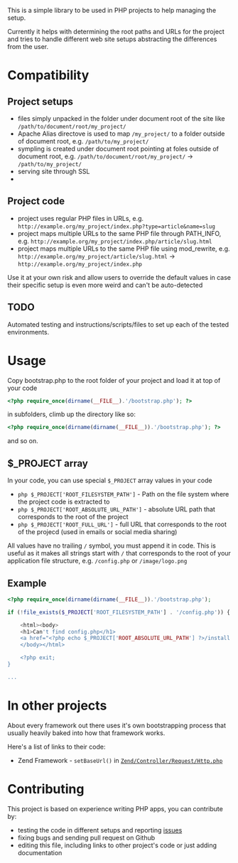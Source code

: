 This is a simple library to be used in PHP projects to help managing the setup.

Currently it helps with determining the root paths and URLs for the project and tries to handle different web site setups abstracting the differences from the user.

Compatibility
=============

Project setups
--------------
- files simply unpacked in the folder under document root of the site like `/path/to/document/root/my_project/`
- Apache Alias directove is used to map `/my_project/` to a folder outside of document root, e.g. `/path/to/my_project/`
- sympling is created under document root pointing at foles outside of document root, e.g. `/path/to/document/root/my_project/` -> `/path/to/my_project/`
- serving site through SSL
- 

Project code
------------
- project uses regular PHP files in URLs, e.g. `http://example.org/my_project/index.php?type=article&name=slug`
- project maps multiple URLs to the same PHP file through PATH_INFO, e.g. `http://example.org/my_project/index.php/article/slug.html`
- project maps multiple URLs to the same PHP file using mod_rewrite, e.g. `http://example.org/my_project/article/slug.html` -> `http://example.org/my_project/index.php`

Use it at your own risk and allow users to override the default values in case their specific setup is even more weird and can't be auto-detected

TODO
----
Automated testing and instructions/scripts/files to set up each of the tested environments.

Usage
=====

Copy bootstrap.php to the root folder of your project and load it at top of your code

```php
<?php require_once(dirname(__FILE__).'/bootstrap.php'); ?>
```

in subfolders, climb up the directory like so:

```php
<?php require_once(dirname(dirname(__FILE__)).'/bootstrap.php'); ?>
```

and so on.

$_PROJECT array
---------------
In your code, you can use special `$_PROJECT` array values in your code

- ```php $_PROJECT['ROOT_FILESYSTEM_PATH']``` - Path on the file system where the project code is extracted to
- ```php $_PROJECT['ROOT_ABSOLUTE_URL_PATH']``` - absolute URL path that corresponds to the root of the project
- ```php $_PROJECT['ROOT_FULL_URL']``` - full URL that corresponds to the root of the projecd (used in emails or social media sharing)

All values have no trailing `/` symbol, you must append it in code.
This is useful as it makes all strings start with `/` that corresponds to the root of your application file structure, e.g. `/config.php` or `/image/logo.png`

Example
-------
```php
<?php require_once(dirname(dirname(__FILE__)).'/bootstrap.php');

if (!file_exists($_PROJECT['ROOT_FILESYSTEM_PATH'] . '/config.php')) { ?>

	<html><body>
	<h1>Can't find config.php</h1>
	<a href="<?php echo $_PROJECT['ROOT_ABSOLUTE_URL_PATH'] ?>/install.php">Run the installation</a>
	</body></html>

	<?php exit;
}

...
```

In other projects
=================
About every framework out there uses it's own bootstrapping process that usually heavily baked into how that framework works.

Here's a list of links to their code:

- Zend Framework - `setBaseUrl()` in [`Zend/Controller/Request/Http.php`](http://framework.zend.com/code/filedetails.php?repname=Zend+Framework&path=%2Ftrunk%2Flibrary%2FZend%2FController%2FRequest%2FHttp.php)

Contributing
============
This project is based on experience writing PHP apps, you can contribute by:

- testing the code in different setups and reporting [issues](https://github.com/sergeychernyshev/php-bootstrap/)
- fixing bugs and sending pull request on Github
- editing this file, including links to other project's code or just adding documentation
